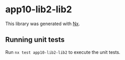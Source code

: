 # app10-lib2-lib2

This library was generated with [Nx](https://nx.dev).

## Running unit tests

Run `nx test app10-lib2-lib2` to execute the unit tests.
